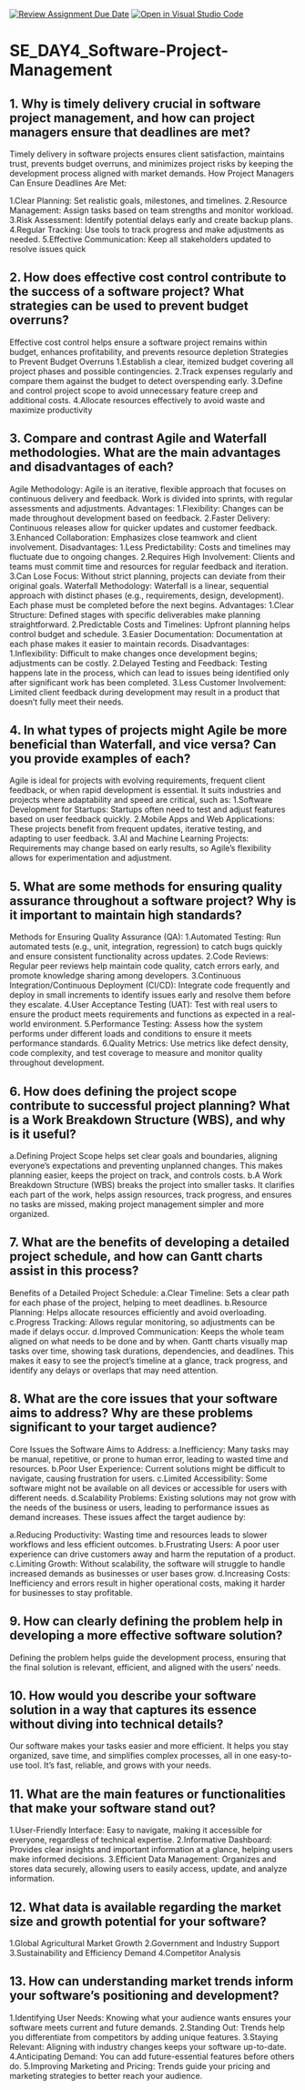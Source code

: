 [![Review Assignment Due Date](https://classroom.github.com/assets/deadline-readme-button-22041afd0340ce965d47ae6ef1cefeee28c7c493a6346c4f15d667ab976d596c.svg)](https://classroom.github.com/a/9pw6JKcu)
[![Open in Visual Studio Code](https://classroom.github.com/assets/open-in-vscode-2e0aaae1b6195c2367325f4f02e2d04e9abb55f0b24a779b69b11b9e10269abc.svg)](https://classroom.github.com/online_ide?assignment_repo_id=17040890&assignment_repo_type=AssignmentRepo)
# SE_DAY4_Software-Project-Management
## 1. Why is timely delivery crucial in software project management, and how can project managers ensure that deadlines are met?
Timely delivery in software projects ensures client satisfaction, maintains trust, prevents budget overruns, and minimizes project risks by keeping the development process aligned with market demands.
 How Project Managers Can Ensure Deadlines Are Met:

1.Clear Planning: Set realistic goals, milestones, and timelines.
2.Resource Management: Assign tasks based on team strengths and monitor workload.
3.Risk Assessment: Identify potential delays early and create backup plans.
4.Regular Tracking: Use tools to track progress and make adjustments as needed.
5.Effective Communication: Keep all stakeholders updated to resolve issues quick

## 2. How does effective cost control contribute to the success of a software project? What strategies can be used to prevent budget overruns?
Effective cost control helps ensure a software project remains within budget, enhances profitability, and prevents resource depletion
Strategies to Prevent Budget Overruns
1.Establish a clear, itemized budget covering all project phases and possible contingencies.
2.Track expenses regularly and compare them against the budget to detect overspending early.
3.Define and control project scope to avoid unnecessary feature creep and additional costs.
4.Allocate resources effectively to avoid waste and maximize productivity

## 3. Compare and contrast Agile and Waterfall methodologies. What are the main advantages and disadvantages of each?
Agile Methodology:
Agile is an iterative, flexible approach that focuses on continuous delivery and feedback. Work is divided into sprints, with regular assessments and adjustments.
Advantages:
1.Flexibility: Changes can be made throughout development based on feedback.
2.Faster Delivery: Continuous releases allow for quicker updates and customer feedback.
3.Enhanced Collaboration: Emphasizes close teamwork and client involvement.
Disadvantages:
1.Less Predictability: Costs and timelines may fluctuate due to ongoing changes.
2.Requires High Involvement: Clients and teams must commit time and resources for regular feedback and iteration.
3.Can Lose Focus: Without strict planning, projects can deviate from their original goals.
Waterfall Methodology:
Waterfall is a linear, sequential approach with distinct phases (e.g., requirements, design, development). Each phase must be completed before the next begins.
Advantages:
1.Clear Structure: Defined stages with specific deliverables make planning straightforward.
2.Predictable Costs and Timelines: Upfront planning helps control budget and schedule.
3.Easier Documentation: Documentation at each phase makes it easier to maintain records.
Disadvantages:
1.Inflexibility: Difficult to make changes once development begins; adjustments can be costly.
2.Delayed Testing and Feedback: Testing happens late in the process, which can lead to issues being identified only after significant work has been completed.
3.Less Customer Involvement: Limited client feedback during development may result in a product that doesn’t fully meet their needs.
## 4. In what types of projects might Agile be more beneficial than Waterfall, and vice versa? Can you provide examples of each?
Agile is ideal for projects with evolving requirements, frequent client feedback, or when rapid development is essential. It suits industries and projects where adaptability and speed are critical, such as:
1.Software Development for Startups: Startups often need to test and adjust features based on user feedback quickly.
2.Mobile Apps and Web Applications: These projects benefit from frequent updates, iterative testing, and adapting to user feedback.
3.AI and Machine Learning Projects: Requirements may change based on early results, so Agile’s flexibility allows for experimentation and adjustment.

## 5. What are some methods for ensuring quality assurance throughout a software project? Why is it important to maintain high standards?
Methods for Ensuring Quality Assurance (QA):
1.Automated Testing: Run automated tests (e.g., unit, integration, regression) to catch bugs quickly and ensure consistent functionality across updates.
2.Code Reviews: Regular peer reviews help maintain code quality, catch errors early, and promote knowledge sharing among developers.
3.Continuous Integration/Continuous Deployment (CI/CD): Integrate code frequently and deploy in small increments to identify issues early and resolve them before they escalate.
4.User Acceptance Testing (UAT): Test with real users to ensure the product meets requirements and functions as expected in a real-world environment.
5.Performance Testing: Assess how the system performs under different loads and conditions to ensure it meets performance standards.
6.Quality Metrics: Use metrics like defect density, code complexity, and test coverage to measure and monitor quality throughout development.

## 6. How does defining the project scope contribute to successful project planning? What is a Work Breakdown Structure (WBS), and why is it useful?
a.Defining Project Scope helps set clear goals and boundaries, aligning everyone’s expectations and preventing unplanned changes. This makes planning easier, keeps the project on track, and controls costs.
b.A Work Breakdown Structure (WBS) breaks the project into smaller tasks. It clarifies each part of the work, helps assign resources, track progress, and ensures no tasks are missed, making project management simpler and more organized.
## 7. What are the benefits of developing a detailed project schedule, and how can Gantt charts assist in this process?
Benefits of a Detailed Project Schedule:
a.Clear Timeline: Sets a clear path for each phase of the project, helping to meet deadlines.
b.Resource Planning: Helps allocate resources efficiently and avoid overloading.
c.Progress Tracking: Allows regular monitoring, so adjustments can be made if delays occur.
d.Improved Communication: Keeps the whole team aligned on what needs to be done and by when.
Gantt charts visually map tasks over time, showing task durations, dependencies, and deadlines. This makes it easy to see the project’s timeline at a glance, track progress, and identify any delays or overlaps that may need attention.

## 8. What are the core issues that your software aims to address? Why are these problems significant to your target audience?
Core Issues the Software Aims to Address:
a.Inefficiency: Many tasks may be manual, repetitive, or prone to human error, leading to wasted time and resources.
b.Poor User Experience: Current solutions might be difficult to navigate, causing frustration for users.
c.Limited Accessibility: Some software might not be available on all devices or accessible for users with different needs.
d.Scalability Problems: Existing solutions may not grow with the needs of the business or users, leading to performance issues as demand increases.
These issues affect the target audience by:

a.Reducing Productivity: Wasting time and resources leads to slower workflows and less efficient outcomes.
b.Frustrating Users: A poor user experience can drive customers away and harm the reputation of a product.
c.Limiting Growth: Without scalability, the software will struggle to handle increased demands as businesses or user bases grow.
d.Increasing Costs: Inefficiency and errors result in higher operational costs, making it harder for businesses to stay profitable.
## 9. How can clearly defining the problem help in developing a more effective software solution?
Defining the problem helps guide the development process, ensuring that the final solution is relevant, efficient, and aligned with the users’ needs.

## 10. How would you describe your software solution in a way that captures its essence without diving into technical details?
Our software makes your tasks easier and more efficient. It helps you stay organized, save time, and simplifies complex processes, all in one easy-to-use tool. It’s fast, reliable, and grows with your needs.

## 11. What are the main features or functionalities that make your software stand out?
1.User-Friendly Interface: Easy to navigate, making it accessible for everyone, regardless of technical expertise.
2.Informative Dashboard: Provides clear insights and important information at a glance, helping users make informed decisions.
3.Efficient Data Management: Organizes and stores data securely, allowing users to easily access, update, and analyze information.

## 12. What data is available regarding the market size and growth potential for your software?
1.Global Agricultural Market Growth
2.Government and Industry Support
3.Sustainability and Efficiency Demand
4.Competitor Analysis
## 13. How can understanding market trends inform your software’s positioning and development?
1.Identifying User Needs: Knowing what your audience wants ensures your software meets current and future demands.
2.Standing Out: Trends help you differentiate from competitors by adding unique features.
3.Staying Relevant: Aligning with industry changes keeps your software up-to-date.
4.Anticipating Demand: You can add future-essential features before others do.
5.Improving Marketing and Pricing: Trends guide your pricing and marketing strategies to better reach your audience.
